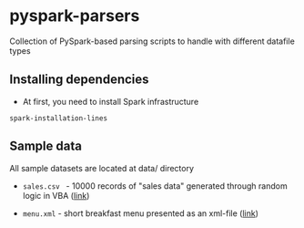 # pyspark-parsers

Collection of PySpark-based parsing scripts to handle with
different datafile types

## Installing dependencies

- At first, you need to install Spark infrastructure
```shell script
spark-installation-lines
```

## Sample data

All sample datasets are located at data/ directory

- ```sales.csv ``` - 10000 records of "sales data" 
generated through random logic in VBA 
([link](http://eforexcel.com/wp/downloads-18-sample-csv-files-data-sets-for-testing-sales/))

- ```menu.xml``` - short breakfast menu presented as an xml-file 
([link](http://www-db.deis.unibo.it/courses/TW/DOCS/w3schools/xml/xml_examples.asp.html))